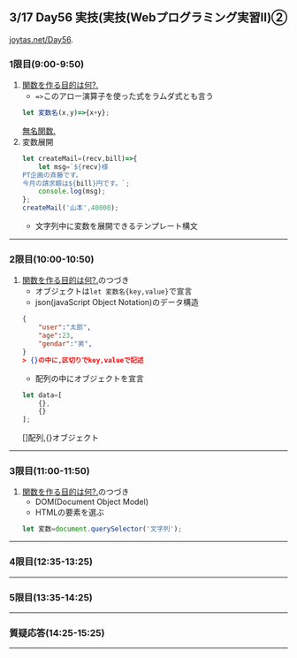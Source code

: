 ## 3/17 Day56 実技(実技(Webプログラミング実習Ⅱ)②
[joytas.net/Day56](https://joytas.net/%e8%a8%93%e7%b7%b4/day56).
### 1限目(9:00-9:50)
1. [関数を作る目的は何?.](https://impress.tameshiyo.me/9784295003850?page=131)
	- `=>`このアロー演算子を使った式をラムダ式とも言う
	~~~javascript
	let 変数名(x,y)=>{x+y};
	~~~
	[無名関数.](https://ja.wikipedia.org/wiki/%E7%84%A1%E5%90%8D%E9%96%A2%E6%95%B0)
1. 変数展開
	~~~javascript
	let createMail=(recv,bill)=>{
		let msg=`${recv}様
	PT企画の斉藤です。
	今月の請求額は${bill}円です。`;
		console.log(msg);
	};
	createMail('山本',40000);
	~~~
	- 文字列中に変数を展開できるテンプレート構文
---
### 2限目(10:00-10:50)
1. [関数を作る目的は何?.](https://impress.tameshiyo.me/9784295003850?page=131)のつづき
	- オブジェクトは`let 変数名{key,value}`で宣言
	- json(javaScript Object Notation)のデータ構造
	~~~json
	{
		"user":"太郎",
		"age":23,
		"gendar":"男",
	}
	> {}の中に,区切りでkey,valueで記述
	~~~
	- 配列の中にオブジェクトを宣言
	~~~javascript
	let data=[
		{},
		{}
	];
	~~~
	[]配列,{}オブジェクト
---
### 3限目(11:00-11:50)
1. [関数を作る目的は何?.](https://impress.tameshiyo.me/9784295003850?page=131)のつづき
	- DOM(Document Object Model)
	- HTMLの要素を選ぶ
	~~~javascript
	let 変数=document.querySelector('文字列');
	~~~
---
### 4限目(12:35-13:25)
---
### 5限目(13:35-14:25)
---
### 質疑応答(14:25-15:25)
----
